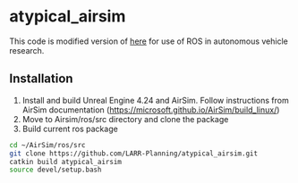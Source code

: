 # atypical_airsim

This code is modified version of [here](https://github.com/microsoft/AirSim/blob/master/docs/airsim_ros_pkgs.md) for use of ROS in autonomous vehicle research.

## Installation
1) Install and build Unreal Engine 4.24 and AirSim. Follow instructions from AirSim documentation (https://microsoft.github.io/AirSim/build_linux/)
2) Move to Airsim/ros/src directory and clone the package
3) Build current ros package 

```bash
cd ~/AirSim/ros/src
git clone https://github.com/LARR-Planning/atypical_airsim.git
catkin build atypical_airsim
source devel/setup.bash
```
